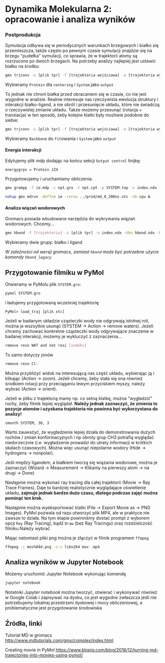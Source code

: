 # Dynamika Molekularna 2: opracowanie i analiza wyników

### Postprodukcja

Symulacja odbywa się w periodycznych warunkach brzegowych i białko się przemieszcza, także często po pewnym czasie symulacji znajdzie się na brzegu "pudełka" symulacji, co sprawia, że w trajektorii atomy są rozrzucone po dwóch brzegach. Na potrzeby analizy najlepiej jest ustawić białko na środku:

```bash
gmx trjconv -s [plik tpr] -f [trajektoria wejściowa] -o [trajektoria wyjściowa] -center -pbc mol -ur compact
```
Wybieramy `Protein` dla `centering` i `System` jako `output`

To jednak nie chroni białka przed obracaniem się w czasie, co nie jest wygodne w analizie. Realnie interesuje nas rzeczywista ewolucja struktury i interakcji białko-ligand, a nie obrót i przesunięcie układu, które nie świadczą o rzeczywistej zmianie układu. Także możemy przesunąć (rotacja + translacja) w ten sposób, żeby kolejne klatki były mozliwie podobne do siebie:

```bash 
gmx trjconv -s [plik tpr] -f [trajektoria wejściowa] -o [trajektoria wyjściowa] -fit rot+trans
```
Wybieramy `Backbone` do `fit`owania i `System` jako `output`


#### Energia interakcji


Edytujemy plik mdp dodając na końcu sekcji `Output control` linijkę:
```
energygrps = Protein JZ4
```

Przygotowujemy i uruchamiamy obliczenia.

```bash
gmx grompp -f ie.mdp -c npt.gro -t npt.cpt -p SYSTEM.top -n index.ndx -o ie.tpr

nohup gmx mdrun -deffnm ie -rerun ../prod/md_0_200ns.xtc -nb cpu &
```



#### Analiza wiązań wodorowych

Gromacs posiada wbudowane narzędzia do wykrywania wiązań wodorowych. Chcemy...

```bash
gmx hbond -f [trajektoria] -s [plik tpr] -n index.ndx -hbn hbond.ndx -hbm hbond.xpm -g hbond.log
```
Wybieramy dwie grupy: białko i ligand

*W zależności od wersji gromacs, zamiast `hbond` może być potrzebne użycie komendy `hbond_legacy`*


## Przygotowanie filmiku w PyMol

Otwieramy w PyMolu plik `SYSTEM.gro`:
```bash
pymol SYSTEM.gro
```

i ładujemy przygotowaną wcześniej trajektorię
```
PyMol> load_traj [plik xtc]
```

Jeżeli w badanym układzie cząsteczki wody nie odgrywają istotnej roli, można je wszsytkie usunąć (SYSTEM -> Action -> remove waters). Jeżeli chcemy zachować konkretne cząsteczki wody odgrywające znaczenie w badanej interakcji, możemy je wykluczyć z zaznaczenia...
```bash
remove resn WAT and not resi [indeks]
```

To samo dotyczy jonów

```bash
remove resn Cl-
```

Można przybliżyć widok na interesującą nas część układu, wybierając ją i klikając (Action -> zoom). Jeżeli chcemy, żeby stała się ona również środkiem rotacji przy przeciąganiu lewym przyciskiem myszy, należy wybrać (Action -> orient).

Jeżeli w pliku z trajektorią mamy np. co setną klatkę, można "wygładzić" ruchy, żeby filmik lepiej wyglądał. **Należy jednak zaznaczyć, że zmienia to pozycje atomów i uzyskana trajektoria nie powinna być wykorzystana do analizy!**
```
smooth SYSTEM, 30, 3
```
Warto zauważyć, że wygładzenie lepiej działa do demonstrowania dużych ruchów / zmian konformacyjnych i np obroty grup CH3 potrafią wyglądać niedorzecznie (i.e. wygładzenie prowadzi do utraty informacji w krótkich skalach czasowych). Można więc usunąć niepolarne wodory (Hide -> hydrogens -> nonpolar).

Jeśli między ligandem, a białkiem tworzą się wiązania wodorowe, można je zaznaczyć (Wizard -> Measurement -> Klikamy na pierwszy atom -> na drugi -> Done)

Następnie można wykonać ray tracing dla całej trajektorii (Movie -> Ray Trace Frames). Daje to bardziej realistycznie wyglądające oświetlenie układu, **zajmuje jednak bardzo dużo czasu, dlatego podczas zajęć można pominąć ten krok.**

Następnie można wyeksportować klatki (File -> Export Movie as -> PNG Images). PyMol pozwala od razu utworzyć plik MP4, ale w praktyce nie zawsze to działa. Na tym etapie powinniśmy dostać prompt z wyborem opcji `Ray` (Ray Tracing), bądź `Draw` (bez Ray Tracingu) oraz rozdzielczość filmiku.Należy wybrać

Mając natomiast pliki png można je złączyć w filmik programem `ffmpeg`
```bash
ffmpeg -i mov%04d.png -c:v libx264 mov .mp4
```


## Analiza wyników w Jupyter Notebook

Możemy uruchomić Jupyter Notebook wykonując komendę
```bash
jupyter notebook
```

Notatniki *Jupyter notebook* można tworzyć, otwierać i wykonywać również w Google Colab i zapisywać na dysku, co jest wygodne zwłaszcza jeśli nie potrzebujemy lokalnej przestrzeni dyskowej i mocy obliczeniowej, a problematyczne jest przygotowanie środowiska

## Źródła, linki

Tutorial MD w gromacs
http://www.mdtutorials.com/gmx/complex/index.html

Creating movie in PyMol
https://www.blopig.com/blog/2018/12/turning-md-trajectories-into-movies-using-pymol/